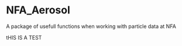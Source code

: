 # NFA_Aerosol
A package of usefull functions when working with particle data at NFA

tHIS IS A TEST
